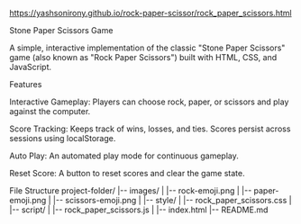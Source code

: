https://yashsonirony.github.io/rock-paper-scissor/rock_paper_scissors.html



Stone Paper Scissors Game

A simple, interactive implementation of the classic "Stone Paper Scissors" game (also known as "Rock Paper Scissors") built with HTML, CSS, and JavaScript.

Features

Interactive Gameplay: Players can choose rock, paper, or scissors and play against the computer.

Score Tracking: Keeps track of wins, losses, and ties. Scores persist across sessions using localStorage.

Auto Play: An automated play mode for continuous gameplay.

Reset Score: A button to reset scores and clear the game state.

File Structure
project-folder/
|-- images/
|   |-- rock-emoji.png
|   |-- paper-emoji.png
|   |-- scissors-emoji.png
|
|-- style/
|   |-- rock_paper_scissors.css
|
|-- script/
|   |-- rock_paper_scissors.js
|
|-- index.html
|-- README.md
